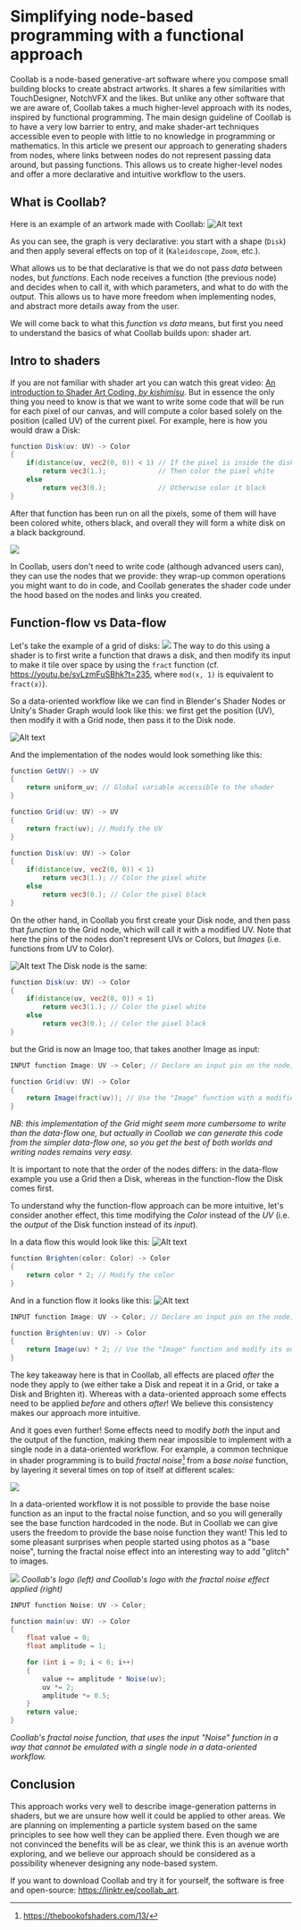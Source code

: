
# Simplifying node-based programming with a functional approach

Coollab is a node-based generative-art software where you compose small building blocks to create abstract artworks. It shares a few similarities with TouchDesigner, NotchVFX and the likes. But unlike any other software that we are aware of, Coollab takes a much higher-level approach with its nodes, inspired by functional programming. The main design guideline of Coollab is to have a very low barrier to entry, and make shader-art techniques accessible even to people with little to no knowledge in programming or mathematics.
In this article we present our approach to generating shaders from nodes, where links between nodes do not represent passing data around, but passing functions. This allows us to create higher-level nodes and offer a more declarative and intuitive workflow to the users.

## What is Coollab?

Here is an example of an artwork made with Coollab:
![Alt text](<demo V1_merged.png>)

As you can see, the graph is very declarative: you start with a shape (`Disk`) and then apply several effects on top of it (`Kaleidoscope`, `Zoom`, etc.).

What allows us to be that declarative is that we do not pass *data* between nodes, but *functions*. Each node receives a function (the previous node) and decides when to call it, with which parameters, and what to do with the output. This allows us to have more freedom when implementing nodes, and abstract more details away from the user.

We will come back to what this *function vs data* means, but first you need to understand the basics of what Coollab builds upon: shader art.

## Intro to shaders

If you are not familiar with shader art you can watch this great video: [An introduction to Shader Art Coding, *by kishimisu*](https://youtu.be/f4s1h2YETNY). But in essence the only thing you need to know is that we want to write some code that will be run for each pixel of our canvas, and will compute a color based solely on the position (called UV) of the current pixel. For example, here is how you would draw a Disk:
```glsl title="Disk"
function Disk(uv: UV) -> Color
{
    if(distance(uv, vec2(0, 0)) < 1) // If the pixel is inside the disk (distance from the origin less than 1)
        return vec3(1.);             // Then color the pixel white
    else
        return vec3(0.);             // Otherwise color it black
}
```
After that function has been run on all the pixels, some of them will have been colored white, others black, and overall they will form a white disk on a black background.

![](./disk.png)

In Coollab, users don't need to write code (although advanced users can), they can use the nodes that we provide: they wrap-up common operations you might want to do in code, and Coollab generates the shader code under the hood based on the nodes and links you created.

## Function-flow vs Data-flow

Let's take the example of a grid of disks:
![](./grid_of_disks.png)
The way to do this using a shader is to first write a function that draws a disk, and then modify its input to make it tile over space by using the `fract` function (cf. https://youtu.be/svLzmFuSBhk?t=235, where `mod(x, 1)` is equivalent to `fract(x)`).

So a data-oriented workflow like we can find in Blender's Shader Nodes or Unity's Shader Graph would look like this: we first get the position (UV), then modify it with a Grid node, then pass it to the Disk node.

![Alt text](./data_flow.png)

And the implementation of the nodes would look something like this:

```glsl title="Get UV"
function GetUV() -> UV
{
    return uniform_uv; // Global variable accessible to the shader
}
```
```glsl title="Grid"
function Grid(uv: UV) -> UV
{
    return fract(uv); // Modify the UV
}
```
```glsl title="Disk"
function Disk(uv: UV) -> Color
{
    if(distance(uv, vec2(0, 0)) < 1)
        return vec3(1.); // Color the pixel white
    else
        return vec3(0.); // Color the pixel black
}
```

On the other hand, in Coollab you first create your Disk node, and then pass that *function* to the Grid node, which will call it with a modified UV. Note that here the pins of the nodes don't represent UVs or Colors, but *Images* (i.e. functions from UV to Color).

![Alt text](function_flow.png)
The Disk node is the same:
```glsl title="Disk"
function Disk(uv: UV) -> Color
{
    if(distance(uv, vec2(0, 0)) < 1)
        return vec3(1.); // Color the pixel white
    else
        return vec3(0.); // Color the pixel black
}
```
but the Grid is now an Image too, that takes another Image as input:
```glsl title="Grid"
INPUT function Image: UV -> Color; // Declare an input pin on the node, that will receive a function called Image.

function Grid(uv: UV) -> Color
{
    return Image(fract(uv)); // Use the "Image" function with a modified input (UV).
}
```
*NB: this implementation of the Grid might seem more cumbersome to write than the data-flow one, but actually in Coollab we can generate this code from the simpler data-flow one, so you get the best of both worlds and writing nodes remains very easy.*

It is important to note that the order of the nodes differs: in the data-flow example you use a Grid then a Disk, whereas in the function-flow the Disk comes first.

To understand why the function-flow approach can be more intuitive, let's consider another effect, this time modifying the *Color* instead of the *UV* (i.e. the *output* of the Disk function instead of its *input*).

In a data flow this would look like this:
![Alt text](data_flow2.png)
```glsl title="Brighten"
function Brighten(color: Color) -> Color
{
    return color * 2; // Modify the color
}
```

And in a function flow it looks like this:
![Alt text](function_flow2.png)
```glsl title="Brighten"
INPUT function Image: UV -> Color; // Declare an input pin on the node, that will receive a function called Image.

function Brighten(uv: UV) -> Color
{
    return Image(uv) * 2; // Use the "Image" function and modify its output.
}
```

The key takeaway here is that in Coollab, all effects are placed *after* the node they apply to (we either take a Disk and repeat it in a Grid, or take a Disk and Brighten it). Whereas with a data-oriented approach some effects need to be applied *before* and others *after*! We believe this consistency makes our approach more intuitive.

And it goes even further! Some effects need to modify *both* the input and the output of the function, making them near impossible to implement with a single node in a data-oriented workflow. For example, a common technique in shader programming is to build *fractal noise*[^1] from a *base noise* function, by layering it several times on top of itself at different scales:

![](./noise_merged.png)

[^1]: https://thebookofshaders.com/13/

In a data-oriented workflow it is not possible to provide the base noise function as an input to the fractal noise function, and so you will generally see the base function hardcoded in the node. But in Coollab we can give users the freedom to provide the base noise function they want! This led to some pleasant surprises when people started using photos as a "base noise", turning the fractal noise effect into an interesting way to add "glitch" to images.

![](./logo_merged.png)
*Coollab's logo (left) and Coollab's logo with the fractal noise effect applied (right)*

```glsl title="Fractal Noise"
INPUT function Noise: UV -> Color;

function main(uv: UV) -> Color
{
    float value = 0;
    float amplitude = 1;

    for (int i = 0; i < 6; i++)
    {
        value += amplitude * Noise(uv);
        uv *= 2;
        amplitude *= 0.5;
    }
    return value;
}
```
*Coollab's fractal noise function, that uses the input "Noise" function in a way that cannot be emulated with a single node in a data-oriented workflow.*

## Conclusion

This approach works very well to describe image-generation patterns in shaders, but we are unsure how well it could be applied to other areas. We are planning on implementing a particle system based on the same principles to see how well they can be applied there. Even though we are not convinced the benefits will be as clear, we think this is an avenue worth exploring, and we believe our approach should be considered as a possibility whenever designing any node-based system.

If you want to download Coollab and try it for yourself, the software is free and open-source: https://linktr.ee/coollab_art.
